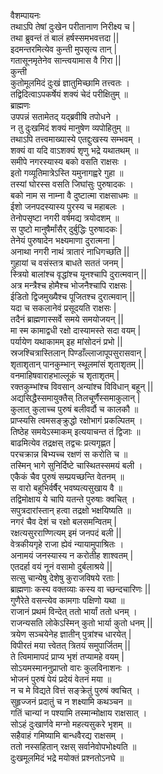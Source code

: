 वैशम्पायनः  
तथाऽपि तेषां दुःखेन परीतानाण निरीक्ष्य च |  
तथा ब्रुवन्तं तं बालं हर्षस्समभवत्तदा ||  
इदमन्तरमित्येव कुन्ती मुपसृत्य तान् |  
गतासूनमृतेनेव सान्त्वयामास वै गिरा ||  
कुन्ती  
कुतोमूलमिदं दुःखं ज्ञातुमिच्छामि तत्त्वतः ।  
तद्विदित्वाऽपकर्षेयं शक्यं चेदं परीक्षितुम् ॥  
ब्राह्मणः  
उपपन्नं सतामेतद् यद्ब्रवीषि तपोधने ।  
न तु दुःखमिदं शक्यं मानुषेण व्यपोहितुम् ॥  
तथाऽपि तत्त्वमाख्यास्ये एतद्दुःखस्य सम्भवम् ।  
शक्यं वा यदि वाऽशक्यं शृणु भद्रे यथातथम् ॥  
समीपे नगरस्यास्य बको वसति राक्षसः ।  
इतो गव्यूतिमात्रेऽस्ति यमुनागह्वरे गुहा ॥  
तस्यां घोरस्स वसति जिघांसुः पुरुषादकः ।  
बको नाम स नाम्ना वै दुष्टात्मा राक्षसाधमः ॥  
ईशो जनपदस्यास्य पुरस्य च महाबलः ।  
तेनोपसृष्टा नगरी वर्षमद्य त्रयोदशम् ॥  
स पुष्टो मानुषैर्मांसैर् दुर्बुद्धिः पुरुषादकः |  
तेनेयं पुरुषादेन भक्ष्यमाणा दुरात्मना |  
अनाथा नगरी नाथं त्रातारं नाधिगच्छति ||  
गुहायां च वसंस्तत्र बाधते सततं जनम् |  
स्त्रियो बालांश्च वृद्धांश्च यूनश्चापि दुरात्मवान् ||  
अत्र मन्त्रैश्च होमैश्च भोजनैश्चापि राक्षसः |  
ईडितो द्विजमुख्यैश्च पूजितश्च दुरात्मवान् ||  
यदा च सकलानेवं प्रसूदयति राक्षसः |  
तदैनं ब्राह्मणास्सर्वे समये समयोजयन् ||  
मा स्म कामाद्वधी रक्षो दास्यामस्ते सदा वयम् |  
पर्यायेण यथाकामम् इह मांसोदनं प्रभो ||  
स्रजश्चित्रास्तिलान् पिण्डाँल्लाजापूपसुरासवान् |  
शृताशृतान् पानकुम्भान् स्थूलमांसं शृताशृतम् ||  
वनमाहिषवाराहभाल्लूकं च शृताशृतम् |  
रक्तकुम्भांश्च विवसान् अन्यांश्च विविधान् बहून् ||  
अद्यसिद्धैस्समायुक्तैस् तिलचूर्णैस्समाकुलान् |   
कुलात् कुलाच्च पुरुषं बलीवर्दौ च कालकौ ॥  
प्राप्स्यसि त्वमसङ्क्रुद्धो रक्षोभागं प्रकल्पितम् ।  
तिष्ठेह समयेऽस्माकम् इत्ययाचन्त तं द्विजाः ॥  
बाढमित्येव तद्रक्षस् तद्वचः प्रत्यगृह्णत |  
परचक्रान्न बिभ्यच्च रक्षणं स करोति च ॥  
तस्मिन् भागे सुनिर्दिष्टे चास्थितस्समयं बली ।  
एकैकं चैव पुरुषं सम्प्रयच्छन्ति वेतनम् ॥  
स वारो बहुभिर्वर्षैर् भवष्यत्यसुखाय वै ॥  
तद्विमोक्षाय ये चापि यतन्ते पुरुषाः क्वचित् ।  
सपुत्रदारांस्तान् हत्वा तद्रक्षो भक्षयिष्यति ॥  
नगरं चैव देशं च रक्षो बलसमन्वितम् |  
रक्षत्यसुरराण्णित्यम् इमं जनपदं बली ||  
वेत्रकीयगृहे राजा ह्येवं न्यायामुपाश्रितः  ।  
अनामयं जनस्यास्य न करोतीह शाश्वतम् |  
एतदर्हा वयं नूनं वसामो दुर्बलाश्रये ||  
सत्सु चान्येषु देशेषु कुराजविषये रताः |  
ब्राह्मणाः कस्य वक्तव्याः कस्य वा च्छन्दचारिणः ||  
गुणैरेते वसन्त्येव कामगाः पक्षिणो यथा ॥  
राजानं प्रथमं विन्देत् ततो भार्यां ततो धनम् ।  
राजन्यसति लोकेऽस्मिन् कुतो भार्या कुतो धनम् ||  
त्रयेण सञ्चयेनेह ज्ञातीन् पुत्रांश्च धारयेत् |  
विपीरतं मया त्त्वेतत् त्रितयं समुपार्जितम् ||  
ते त्विमामापदं प्राप्य भृशं तप्यामहे वयम् |  
सोऽयमस्माननुप्राप्तो वारः कुलविनाशनः ।  
भोजनं पुरुषं पेयं प्रदेयं वेतनं मया ॥  
न च मे विद्यते वित्तं सङ्क्रेतुं पुरुषं क्वचित् ।  
सुहृज्जनं प्रदातुं च न शक्ष्यामि कथञ्चन ॥  
गतिं चान्यां न पश्यामि तस्मान्मोक्षाय राक्षसात् ।  
सोऽहं दुःखार्णवे मग्नो महत्यसुकरे भृशम् ॥  
सहैवाहं गमिष्यामि बान्धवैरद्य राक्षसम् ।  
ततो नस्सहितान् रक्षस् सर्वानेवोपभोक्ष्यति ॥  
दुःखमूलमिदं भद्रे मयोक्तं प्रश्नतोऽनघे ॥  
